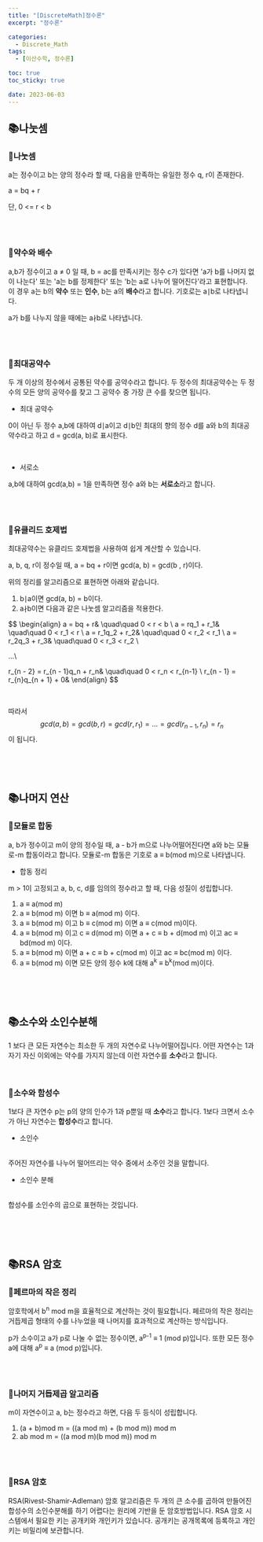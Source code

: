 ```yaml
---
title: "[DiscreteMath]정수론"
excerpt: "정수론"

categories:
  - Discrete_Math
tags:
  - [이산수학, 정수론]

toc: true
toc_sticky: true

date: 2023-06-03
---
```


## 📚나눗셈
### 📄나눗셈

a는 정수이고 b는 양의 정수라 할 때, 다음을 만족하는 유일한 정수 q, r이 존재한다.

a = bq + r

단, 0 <= r < b

<br><br>

### 📄약수와 배수
a,b가 정수이고 a ≠ 0 일 때, b = ac를 만족시키는 정수 c가 있다면 'a가 b를 나머지 없이 나눈다' 또는 'a는 b를 정제한다' 또는 'b는 a로 나누어 떨어진다'라고 표현합니다. 이 경우 a는 b의 **약수** 또는 **인수**, b는 a의 **배수**라고 합니다. 기호로는 a∣b로 나타냅니다.

a가 b를 나누지 않을 때에는 a∤b로 나타냅니다.

<br><br>

### 📄최대공약수
두 개 이상의 정수에서 공통된 약수를 공약수라고 합니다. 두 정수의 최대공약수는 두 정수의 모든 양의 공약수를 찾고 그 공약수 중 가장 큰 수를 찾으면 됩니다.

* 최대 공약수

0이 아닌 두 정수 a,b에 대하여 d∣a이고 d∣b인 최대의 향의 정수 d를 a와 b의 최대공약수라고 하고 d = gcd(a, b)로 표시한다.

<br>

* 서로소

a,b에 대하여 gcd(a,b) = 1을 만족하면 정수 a와 b는 **서로소**라고 합니다.

<br><br>

### 📄유클리드 호제법
최대공약수는 유클리드 호제법을 사용하여 쉽게 계산할 수 있습니다.

a, b, q, r이 정수일 때, a = bq + r이면 gcd(a, b) = gcd(b , r)이다.

위의 정리를 알고리즘으로 표현하면 아래와 같습니다.

1. b∣a이면 gcd(a, b) = b이다.
2. a∤b이면 다음과 같은 나눗셈 알고리즘을 적용한다.

$$
\begin{align}
a = bq + r& \quad\quad 0 < r < b \\
a = rq_1 + r_1& \quad\quad 0 < r_1 < r \\
a = r_1q_2 + r_2& \quad\quad 0 < r_2 < r_1 \\
a = r_2q_3 + r_3& \quad\quad 0 < r_3 < r_2 \\

...\\

r_{n - 2} = r_{n - 1}q_n + r_n& \quad\quad 0 < r_n < r_{n-1} \\
r_{n - 1} = r_{n}q_{n + 1} + 0&
\end{align}
$$

<br>

따라서
$$ gcd(a, b) = gcd(b, r) = gcd(r, r_1) = ... = gcd(r_{n-1}, r_n) = r_n $$ 
이 됩니다.

<br><br><br>

## 📚나머지 연산
### 📄모듈로 합동
a, b가 정수이고 m이 양의 정수일 때, a - b가 m으로 나누어떨어진다면 a와 b는 모듈로-m 합동이라고 합니다. 모듈로-m 합동은 기호로 a ≡ b(mod m)으로 나타냅니다.


* 합동 정리

m > 1이 고정되고 a, b, c, d를 임의의 정수라고 할 때, 다음 성질이 성립합니다.

1. a ≡ a(mod m)
2. a ≡ b(mod m) 이면 b ≡ a(mod m) 이다.
3. a ≡ b(mod m) 이고 b ≡ c(mod m) 이면 a ≡ c(mod m)이다.
4. a ≡ b(mod m) 이고 c ≡ d(mod m) 이면 a + c ≡ b + d(mod m) 이고 ac ≡ bd(mod m) 이다.
5. a ≡ b(mod m) 이면 a + c ≡ b + c(mod m) 이고 ac ≡ bc(mod m) 이다.
6. a ≡ b(mod m) 이면 모든 양의 정수 k에 대해 a<sup>k</sup> ≡ b<sup>k</sup>(mod m)이다.

<br><br><br>

## 📚소수와 소인수분해
1 보다 큰 모든 자연수는 최소한 두 개의 자연수로 나누어떨어집니다. 어떤 자연수는 1과 자기 자신 이외에는 약수를 가지지 않는데 이런 자연수를  **소수**라고 합니다.

<br>

### 📄소수와 함성수
1보다 큰 자연수 p는 p의 양의 인수가 1과 p뿐일 때 **소수**라고 합니다. 1보다 크면서 소수가 아닌 자연수는 **합성수**라고 합니다.

* 소인수
<br>
주어진 자연수를 나누어 떨어뜨리는 약수 중에서 소주인 것을 말합니다.

* 소인수 분해
<br>
합성수를 소인수의 곱으로 표현하는 것입니다.

<br><br><br>

## 📚RSA 암호
### 📄페르마의 작은 정리
암호학에서 b<sup>n</sup> mod m을 효율적으로 계산하는 것이 필요합니다. 페르마의 작은 정리는 거듭제곱 형태의 수를 나누었을 때 나머지를 효과적으로 계산하는 방식입니다.

p가 소수이고 a가 p로 나눌 수 없는 정수이면, a<sup>p-1</sup> ≡ 1 (mod p)입니다. 또한 모든 정수 a에 대해 a<sup>p</sup> ≡ a (mod p)입니다.

<br><br>

### 📄나머지 거듭제곱 알고리즘
m이 자연수이고 a, b는 정수라고 하면, 다음 두 등식이 성립합니다.

1. (a + b)mod m = ((a mod m) + (b mod m)) mod m
2. ab mod m = ((a mod m)(b mod m)) mod m

<br><br>

### 📄RSA 암호
RSA(Rivest-Shamir-Adleman) 암호 알고리즘은 두 개의 큰 소수를 곱하여 만들어진 합성수의 소인수분해를 하기 어렵다는 원리에 기반을 둔 암호방법입니다. RSA 암호 시스템에서 필요한 키는 공개키와 개인키가 있습니다. 공개키는 공개목록에 등록하고 개인키는 비밀리에 보관합니다.

<br><br>